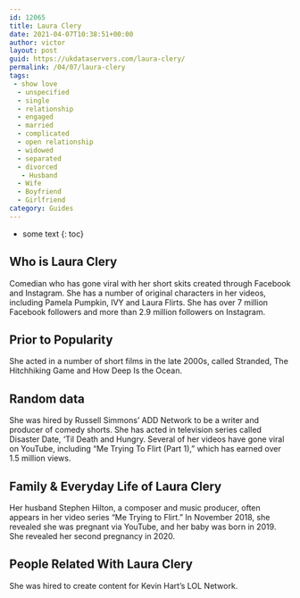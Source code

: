 ```yaml
---
id: 12065
title: Laura Clery
date: 2021-04-07T10:38:51+00:00
author: victor
layout: post
guid: https://ukdataservers.com/laura-clery/
permalink: /04/07/laura-clery
tags:
 - show love
  - unspecified
  - single
  - relationship
  - engaged
  - married
  - complicated
  - open relationship
  - widowed
  - separated
  - divorced
   - Husband
  - Wife
  - Boyfriend
  - Girlfriend
category: Guides
---
```


* some text
{: toc}


## Who is Laura Clery



Comedian who has gone viral with her short skits created through Facebook and Instagram. She has a number of original characters in her videos, including Pamela Pumpkin, IVY and Laura Flirts. She has over 7 million Facebook followers and more than 2.9 million followers on Instagram. 

                
                
                
## Prior to Popularity



She acted in a number of short films in the late 2000s, called Stranded, The Hitchhiking Game and How Deep Is the Ocean.

                
                
                
## Random data



She was hired by Russell Simmons&#8217; ADD Network to be a writer and producer of comedy shorts. She has acted in television series called Disaster Date, &#8216;Til Death and Hungry. Several of her videos have gone viral on YouTube, including &#8220;Me Trying To Flirt (Part 1),&#8221; which has earned over 1.5 million views. 

                
                
                
## Family & Everyday Life of Laura Clery



Her husband Stephen Hilton, a composer and music producer, often appears in her video series &#8220;Me Trying to Flirt.&#8221; In November 2018, she revealed she was pregnant via YouTube, and her baby was born in 2019. She revealed her second pregnancy in 2020.

                
                
                
## People Related With Laura Clery



She was hired to create content for Kevin Hart&#8217;s LOL Network. 

                
              
            
          
          
          